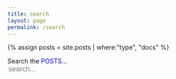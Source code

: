 ```yaml
---
title: search
layout: page
permalink: /search
---
```


{% assign posts = site.posts | where:"type", "docs" %}

<style>
#search-input {
  box-shadow: none;       /* 그림자 제거 */
  border: none;           /* 외곽선 제거 */
  background-color: transparent;   /* 배경색 제거 */
  caret-color: white;     /* 커서 색상 설정 */
  font-size: 16px;        /* 검색 바 텍스트 크기 조절 */
  color: white;           /* 검색창 텍스트 색상 설정 */
}

#search-input::placeholder {
  font-size: 16px;        /* 검색 바의 임시 텍스트 크기 조절 */
  color: grey;           /* 임시 텍스트 색상 설정 */
}

#search-input:focus {
  outline: none;          /* 포커스 시 외곽선 제거 */
}

#results-container {
  font-size: 16px;        /* 검색 결과 크기 조절 */
  color: white;           /* 검색 결과 텍스트 색상 설정 */
  list-style: none;       /* 검색 결과 목록의 dot 제거 */
  margin-top: 10px;       /* 검색 결과 상단 여백 조절 */
  padding: 0;             /* 검색 결과 내부 여백 제거 */
}

#results-container li {
  margin-bottom: 8px;     /* 검색 결과 간의 행간 조절 */
}
</style>

<p style="display:inline;">Search the <a href="/" style="text-decoration: none; color: blue;">POSTS</a>...</p>
&nbsp;
<!-- Html Elements for Search -->
<div id="search-container">
  <input type="text" id="search-input" placeholder="search...">
  <ul id="results-container"></ul>
</div>

<!-- Script pointing to search-script.js -->
<script src="assets/script/search-script.js" type="text/javascript"></script>

<!-- Configuration -->
<script>
SimpleJekyllSearch({
  searchInput: document.getElementById('search-input'),
  resultsContainer: document.getElementById('results-container'),
  json: '/search.json'
})
</script>
&nbsp;

